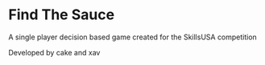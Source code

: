 # Find The Sauce

A single player decision based game created for the SkillsUSA competition

Developed by cake and xav
